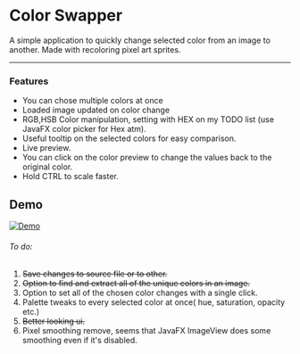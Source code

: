 # Color Swapper

A simple application to quickly change selected color from an image to another. Made with recoloring pixel art sprites.

---
### Features
- You can chose multiple colors at once
- Loaded image updated on color change
- RGB,HSB Color manipulation, setting with HEX on my TODO list (use JavaFX color picker for Hex atm).
- Useful tooltip on the selected colors for easy comparison.
- Live preview.
- You can click on the color preview to change the values back to the original color.
- Hold CTRL to scale faster.

## Demo
[![Demo](http://img.youtube.com/vi/11zcP0tbWuQ/0.jpg)](https://www.youtube.com/watch?v=11zcP0tbWuQ)

###### To do:
1. ~~Save changes to source file or to other.~~
2. ~~Option to find and extract all of the unique colors in an image.~~
3. Option to set all of the chosen color changes with a single click.
3. Palette tweaks to every selected color at once( hue, saturation, opacity etc.)
4. ~~Better looking ui.~~
5. Pixel smoothing remove, seems that JavaFX ImageView does some smoothing even if it's disabled.


